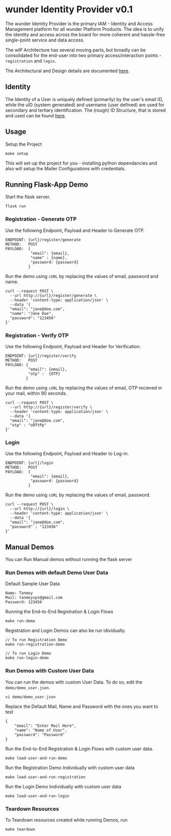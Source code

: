 # wunder Identity Provider v0.1

The wunder Identity Provider is the primary IAM - Identity and Access Management platform for all wunder Platform Products. The idea is to unify the identity and access across the board for more coherent and hassle-free single-point service and data access.

The wIP Architecture has several moving parts, but broadly can be consolidated for the end-user into two primary access/interaction points - `registration` and `login`. 

The Architectural and Design details are documented [here](./architecture/README.md).

## Identity

The Identity of a User is uniquely defined (primarily) by the user's email ID, while the uID (system generated) and username (user defined) are used for secondary and tertiary identification. The (rough) ID Structure, that is stored and used can be found [here](./architecture/README.md#identity-specification). 

## Usage 

Setup the Project
```
make setup
```
This will set-up the project for you - installing python dependancies and also will setup the Mailer Configurations with credentials.

## Running Flask-App Demo

Start the flask server.
```
flask run
```

### Registration - Generate OTP

Use the following Endpoint, Payload and Header to Generate OTP.

```
ENDPOINT: {url}/register/generate
METHOD:   POST
PAYLOAD:  {
           "email": {email},
           "name" : {name},
           "password: {password}
          }
```
Run the demo using `cURL` by replacing the values of email, password and name.

```
curl --request POST \
  --url http://{url}/register/generate \
  --header 'content-type: application/json' \
  --data '{
  "email": "jane@doe.com",
  "name": "Jane Doe",
  "password": "123456"
}'
```
### Registration - Verify OTP

Use the following Endpoint, Payload and Header for Verification.

```
ENDPOINT: {url}/register/verify
METHOD:   POST
PAYLOAD: {
          "email": {email},
          "otp" :  {OTP}
         }
```
Run the demo using `cURL` by replacing the values of email, OTP recieved in your mail, within 90 seconds.
```
curl --request POST \
  --url http://{url}/register/verify \
  --header 'content-type: application/json' \
  --data '{
  "email": "jane@doe.com",
  "otp" : "oOTtPp"
}'
```

### Login

Use the following Endpoint, Payload and Header to Log-in.

```
ENDPOINT: {url}/login
METHOD:   POST
PAYLOAD:  {
           "email": {email},
           "password: {password}
          }
```

Run the demo using `cURL` by replacing the values of email, password.
```
curl --request POST \
  --url http://{url}/login \
  --header 'content-type: application/json' \
  --data '{
  "email": "jane@doe.com",
  "password" : "123456"
}'
```

## Manual Demos
You can Run Manual demos without running the flask server

### Run Demos with default Demo User Data

Default Sample User Data
```
Name: Tanmoy
Mail: tanmoysps@gmail.com
Password: 123456
```

Running the End-to-End Registration & Login Flows
```
make run-demo
```

Registration and Login Demos can also be run idividually.
```
// To run Registration Demo
make run-registration-demo

// To run Login Demo
make run-login-demo
```


### Run Demos with Custom User Data

You can run the demos with custom User Data. To do so, edit the `demo/demo_user.json`.

```
vi demo/demo_user.json
```
Replace the Default Mail, Name and Password with the ones you want to test
```
{
    "email": "Enter Mail Here",
    "name": "Name of User",
    "password": "Password"
}
```

Run the End-to-End Registration & Login Flows with custom user data.
```
make load-user-and-run-demo
```

Run the Registration Demo Individually with custom user data
```
make load-user-and-run-registration
```

Run the Login Demo Individually with custom user data
```
make load-user-and-run-login
```

### Teardown Resources

To Teardown resources created while running Demos, run
```
make teardown
```